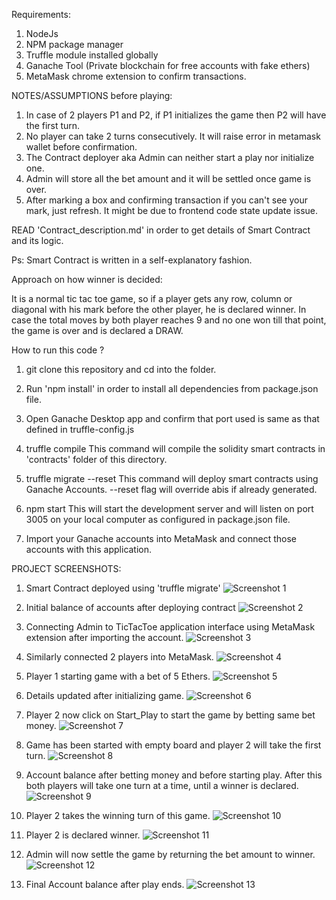 Requirements:
1. NodeJs
2. NPM package manager
3. Truffle module installed globally
4. Ganache Tool (Private blockchain for free accounts with fake ethers)
5. MetaMask chrome extension to confirm transactions.


NOTES/ASSUMPTIONS before playing:
1. In case of 2 players P1 and P2, if P1 initializes the game then P2 will have the first turn.
2. No player can take 2 turns consecutively. It will raise error in metamask wallet before confirmation.
3. The Contract deployer aka Admin can neither start a play nor initialize one.
4. Admin will store all the bet amount and it will be settled once game is over.
5. After marking a box and confirming transaction if you can't see your mark, just refresh. It might be due to frontend code state update issue.

READ 'Contract_description.md' in order to get details of Smart Contract and its logic.

Ps: Smart Contract is written in a self-explanatory fashion.



Approach on how winner is decided:

It is a normal tic tac toe game, so if a player gets any row, column or diagonal with his mark before the other player, he is declared winner. In case the total moves by both player reaches 9 and no one won till that point, the game is over and is declared a DRAW.



How to run this code ?

1. git clone this repository and cd into the folder.

2. Run 'npm install' in order to install all dependencies from package.json file.

3. Open Ganache Desktop app and confirm that port used is same as that defined in truffle-config.js

4. truffle compile
This command will compile the solidity smart contracts in 'contracts' folder of this directory.

5. truffle migrate --reset
This command will deploy smart contracts using Ganache Accounts. --reset flag will override abis if already generated.

6. npm start
This will start the development server and will listen on port 3005 on your local computer as configured in package.json file.

7. Import your Ganache accounts into MetaMask and connect those accounts with this application.




PROJECT SCREENSHOTS:

1. Smart Contract deployed using 'truffle migrate'
![Screenshot 1](https://user-images.githubusercontent.com/55524764/115987667-acc1da00-a5d3-11eb-9ff9-91e2b29c7a3a.png)

2. Initial balance of accounts after deploying contract
![Screenshot 2](https://user-images.githubusercontent.com/55524764/115987703-cebb5c80-a5d3-11eb-866e-9fecc8201694.png)

3. Connecting Admin to TicTacToe application interface using MetaMask extension after importing the account.
![Screenshot 3](https://user-images.githubusercontent.com/55524764/115987715-dc70e200-a5d3-11eb-8262-758e13da825e.png)

4. Similarly connected 2 players into MetaMask.
![Screenshot 4](https://user-images.githubusercontent.com/55524764/115987724-e7c40d80-a5d3-11eb-9b7a-9dfa48996f1c.png)

5. Player 1 starting game with a bet of 5 Ethers.
![Screenshot 5](https://user-images.githubusercontent.com/55524764/115987726-e8f53a80-a5d3-11eb-9c92-6c6010fe4fc6.png)

6. Details updated after initializing game.
![Screenshot 6](https://user-images.githubusercontent.com/55524764/115987727-e98dd100-a5d3-11eb-9705-2b16c222278b.png)

7. Player 2 now click on Start_Play to start the game by betting same bet money.
![Screenshot 7](https://user-images.githubusercontent.com/55524764/115987728-e98dd100-a5d3-11eb-96a4-225734d5b939.png)

8. Game has been started with empty board and player 2 will take the first turn.
![Screenshot 8](https://user-images.githubusercontent.com/55524764/115987730-ea266780-a5d3-11eb-9121-4ee667f1ae88.png)

9. Account balance after betting money and before starting play. After this both players will take one turn at a time, until a winner is declared.
![Screenshot 9](https://user-images.githubusercontent.com/55524764/115987731-ea266780-a5d3-11eb-9723-2471ba08676c.png)

10. Player 2 takes the winning turn of this game.
![Screenshot 10](https://user-images.githubusercontent.com/55524764/115987732-eabefe00-a5d3-11eb-9804-4774ddd16c97.png)

11. Player 2 is declared winner.
![Screenshot 11](https://user-images.githubusercontent.com/55524764/115987734-eb579480-a5d3-11eb-8b1e-da095ccc03c8.png)

12. Admin will now settle the game by returning the bet amount to winner.
![Screenshot 12](https://user-images.githubusercontent.com/55524764/115987735-eb579480-a5d3-11eb-91fd-df2ac12162b7.png)

13. Final Account balance after play ends.
![Screenshot 13](https://user-images.githubusercontent.com/55524764/115987736-ebf02b00-a5d3-11eb-9422-250e7108574f.png)
